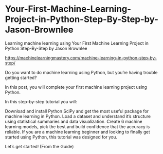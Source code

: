 # Your-First-Machine-Learning-Project-in-Python-Step-By-Step-by-Jason-Brownlee
Learning machine learning using Your First Machine Learning Project in Python Step-By-Step by Jason Brownlee 

https://machinelearningmastery.com/machine-learning-in-python-step-by-step/

Do you want to do machine learning using Python, but you’re having trouble getting started?

In this post, you will complete your first machine learning project using Python.

In this step-by-step tutorial you will:

Download and install Python SciPy and get the most useful package for machine learning in Python.
Load a dataset and understand it’s structure using statistical summaries and data visualization.
Create 6 machine learning models, pick the best and build confidence that the accuracy is reliable.
If you are a machine learning beginner and looking to finally get started using Python, this tutorial was designed for you.

Let’s get started! (From the Guide)
